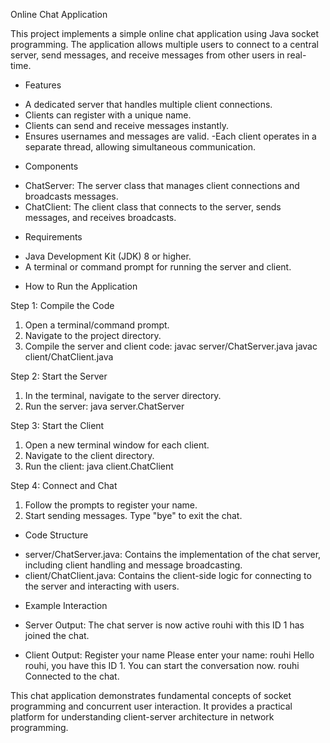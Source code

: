 Online Chat Application

This project implements a simple online chat application using Java socket programming. The application allows multiple users to connect to a central server, send messages, and receive messages from other users in real-time. 

* Features
- A dedicated server that handles multiple client connections.
- Clients can register with a unique name.
- Clients can send and receive messages instantly.
- Ensures usernames and messages are valid.
-Each client operates in a separate thread, allowing simultaneous communication.

* Components
- ChatServer: The server class that manages client connections and broadcasts messages.
- ChatClient: The client class that connects to the server, sends messages, and receives broadcasts.

* Requirements
- Java Development Kit (JDK) 8 or higher.
- A terminal or command prompt for running the server and client.

* How to Run the Application

 Step 1: Compile the Code
1. Open a terminal/command prompt.
2. Navigate to the project directory.
3. Compile the server and client code:
   javac server/ChatServer.java
   javac client/ChatClient.java

 Step 2: Start the Server
1. In the terminal, navigate to the server directory.
2. Run the server:
   java server.ChatServer
   
 Step 3: Start the Client
1. Open a new terminal window for each client.
2. Navigate to the client directory.
3. Run the client:
   java client.ChatClient
   
 Step 4: Connect and Chat
1. Follow the prompts to register your name.
2. Start sending messages. Type "bye" to exit the chat.

* Code Structure
- server/ChatServer.java: Contains the implementation of the chat server, including client handling and message broadcasting.
- client/ChatClient.java: Contains the client-side logic for connecting to the server and interacting with users.

 * Example Interaction
- Server Output:
    The chat server is now active
    rouhi with this ID 1 has joined the chat.
    
- Client Output:
    Register your name
    Please enter your name: rouhi
    Hello rouhi, you have this ID 1. You can start the conversation now.
    rouhi Connected to the chat.
    
This chat application demonstrates fundamental concepts of socket programming and concurrent user interaction. It provides a practical platform for understanding client-server architecture in network programming.
